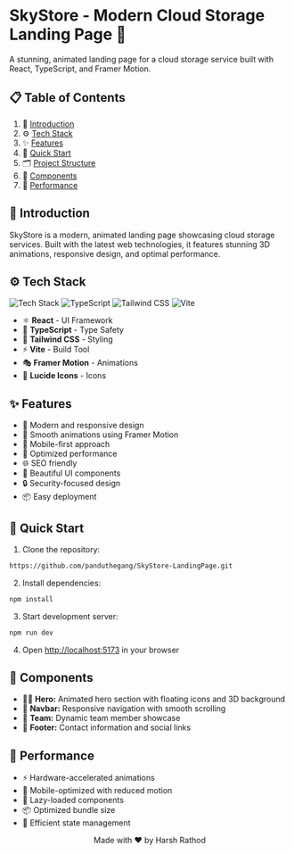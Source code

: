 # SkyStore - Modern Cloud Storage Landing Page 🚀

A stunning, animated landing page for a cloud storage service built with React, TypeScript, and Framer Motion.

## 📋 <a name="table">Table of Contents</a>

1. 🎯 [Introduction](#introduction)
2. ⚙️ [Tech Stack](#tech-stack)
3. ✨ [Features](#features)
4. 🚀 [Quick Start](#quick-start)
5. 🗂️ [Project Structure](#structure)
6. 🎨 [Components](#components)
7. 🚄 [Performance](#performance)

## 🎯 <a name="introduction">Introduction</a>

SkyStore is a modern, animated landing page showcasing cloud storage services. Built with the latest web technologies, it features stunning 3D animations, responsive design, and optimal performance.

## ⚙️ <a name="tech-stack">Tech Stack</a>

![Tech Stack](https://img.shields.io/badge/React-20232A?style=for-the-badge&logo=react&logoColor=61DAFB)  ![TypeScript](https://img.shields.io/badge/TypeScript-007ACC?style=for-the-badge&logo=typescript&logoColor=white)  ![Tailwind CSS](https://img.shields.io/badge/Tailwind_CSS-38B2AC?style=for-the-badge&logo=tailwind-css&logoColor=white)  ![Vite](https://img.shields.io/badge/Vite-646CFF?style=for-the-badge&logo=vite&logoColor=white)

- ⚛️ **React** - UI Framework
- 📘 **TypeScript** - Type Safety
- 🎨 **Tailwind CSS** - Styling
- ⚡ **Vite** - Build Tool
- 🎭 **Framer Motion** - Animations
- 🎯 **Lucide Icons** - Icons

## ✨ <a name="features">Features</a>

- 🎨 Modern and responsive design
- 🌊 Smooth animations using Framer Motion
- 📱 Mobile-first approach
- 🎯 Optimized performance
- 🌐 SEO friendly
- 🎨 Beautiful UI components
- 🔒 Security-focused design
- 📦 Easy deployment

## 🚀 <a name="quick-start">Quick Start</a>

1. Clone the repository:
```bash
https://github.com/panduthegang/SkyStore-LandingPage.git
```

2. Install dependencies:
```bash
npm install
```

3. Start development server:
```bash
npm run dev
```

4. Open [http://localhost:5173](http://localhost:5173) in your browser


## 🎨 <a name="components">Components</a>

- 🦸‍♂️ **Hero:** Animated hero section with floating icons and 3D background
- 🎯 **Navbar:** Responsive navigation with smooth scrolling
- 👥 **Team:** Dynamic team member showcase
- 📝 **Footer:** Contact information and social links

## 🚄 <a name="performance">Performance</a>

- ⚡ Hardware-accelerated animations
- 📱 Mobile-optimized with reduced motion
- 🔄 Lazy-loaded components
- 📦 Optimized bundle size
- 🎯 Efficient state management


<p align="center">Made with ❤️ by Harsh Rathod</p>
